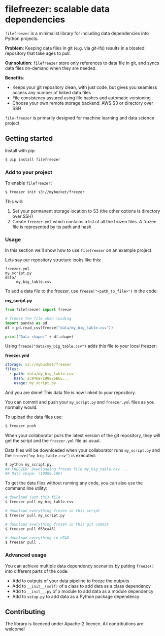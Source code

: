 # filefreezer: scalable data dependencies

`filefreezer` is a minimalist library for including data dependencies into Python projects. 

**Problem**: Keeping data files in git (e.g. via git-lfs) results in a bloated repository that take ages to pull.  

**Our solution**: `filefreezer` store only references to data file in git, and syncs data files on-demand when they are needed.

**Benefits**:

- Keeps your git repository clean, with just code, but gives you seamless access any number of linked data files 
- File consistency assured using file hashes and automatic versioning
- Choose your own remote storage backend: AWS S3 or directory over SSH

`file-freezer` is primarily designed for machine learning and data science project. 

## Getting started

Install with pip:

```bash
$ pip install filefreezer
```

### Add to your project

To enable `filefreezer`:

```bash
$ freezer init s3://mybucket/freezer
```

This will:
 
1. Set your permanent storage location to S3 (the other options is directory over SSH)
2. Create `freezer.yml` which contains a list of all the frozen files. A frozen file is represented by its path and hash.

### Usage 

In this section we'll show how to use `filefreezer` on an example project.

Lets say our repository structure looks like this: 

``` 
freezer.yml
my_script.py
data/
     my_big_table.csv
```

To add a data file to the freezer, use `freeze("<path_to_file>")` in the code:

**my_script.py**
```python
from filefreezer import freeze

# freeze the file when loading  
import pandas as pd
df = pd.read_csv(freeze("data/my_big_table.csv"))

print("Data shape:" + df.shape)

```

Using `freeze("data/my_big_table.csv")` adds this file to your local freezer:

**freezer.yml**
```yaml
storage: s3://mybucket/freezer
files:
  - path: data/my_big_table.csv
    hash: 2C94697198875B6E...
    usage: my_script.py

```
And you are done! This data file is now linked to your repository.

You can commit and push your  `my_script.py` and `freezer.yml` files as you normally would. 
 
To upload the data files use:

```bash
$ freezer push
```

When your collaborator pulls the latest version of the git repository, they will get the script and the `freezer.yml` file as usual.  

Data files will be downloaded when your collaborator runs `my_script.py` and the `freeze("my_big_table.csv")` is executed:

```bash
$ python my_script.py
## FREEZER: Downloading frozen file my_big_table.csv ...
## Data shape: (10000,100)
``` 

To get the data files without running any code, you can also use the command line utility:

```bash
# download just this file
$ freezer pull my_big_table.csv

# download everything frozen in this script
$ freezer pull my_script.py

# download everything frozen in this git commit
$ freezer pull 653ca451

# download everything in HEAD
$ freezer pull .
```

### Advanced usage

You can achieve multiple data dependency scenarios by putting `freeze()` into different parts of the code:

- Add to outputs of your data pipeline to freeze the outputs
- Add to `__init__(self)` of a class to add data as a class dependency
- Add to `__init__.py` of a module to add data as a module dependency
- Add to `setup.py` to add data as a Python package dependency

## Contributing

The library is licenced under Apache-2 licence. All contributions are welcome!
   